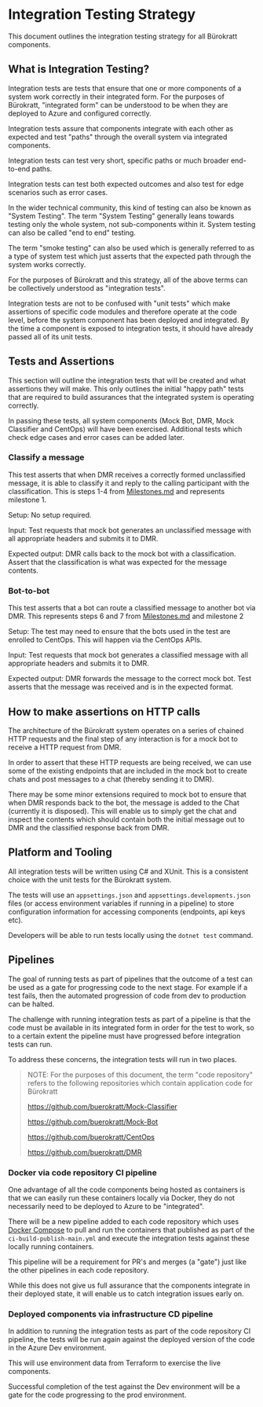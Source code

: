 # Integration Testing Strategy

This document outlines the integration testing strategy for all Bürokratt components.

## What is Integration Testing?

Integration tests are tests that ensure that one or more components of a system work correctly in their integrated form. For the purposes of Bürokratt, "integrated form" can be understood to be when they are deployed to Azure and configured correctly.

Integration tests assure that components integrate with each other as expected and test "paths" through the overall system via integrated components.

Integration tests can test very short, specific paths or much broader end-to-end paths.

Integration tests can test both expected outcomes and also test for edge scenarios such as error cases.

In the wider technical community, this kind of testing can also be known as "System Testing". The term "System Testing" generally leans towards testing only the whole system, not sub-components within it. System testing can also be called "end to end" testing.

The term "smoke testing" can also be used which is generally referred to as a type of system test which just asserts that the expected path through the system works correctly.

For the purposes of Bürokratt and this strategy, all of the above terms can be collectively understood as "integration tests".

Integration tests are not to be confused with "unit tests" which make assertions of specific code modules and therefore operate at the code level, before the system component has been deployed and integrated. By the time a component is exposed to integration tests, it should have already passed all of its unit tests.

## Tests and Assertions

This section will outline the integration tests that will be created and what assertions they will make. This only outlines the initial "happy path" tests that are required to build assurances that the integrated system is operating correctly.

In passing these tests, all system components (Mock Bot, DMR, Mock Classifier and CentOps) will have been exercised. Additional tests which check edge cases and error cases can be added later.

### Classify a message

This test asserts that when DMR receives a correctly formed unclassified message, it is able to classify it and reply to the calling participant with the classification. This is steps 1-4 from [Milestones.md](https://github.com/buerokratt/Project-Documentation-Management/blob/main/Milestones.md) and represents milestone 1.

Setup: No setup required.

Input: Test requests that mock bot generates an unclassified message with all appropriate headers and submits it to DMR.

Expected output: DMR calls back to the mock bot with a classification. Assert that the classification is what was expected for the message contents.

### Bot-to-bot

This test asserts that a bot can route a classified message to another bot via DMR. This represents steps 6 and 7 from [Milestones.md](https://github.com/buerokratt/Project-Documentation-Management/blob/main/Milestones.md) and milestone 2

Setup: The test may need to ensure that the bots used in the test are enrolled to CentOps. This will happen via the CentOps APIs.

Input: Test requests that mock bot generates a classified message with all appropriate headers and submits it to DMR.

Expected output: DMR forwards the message to the correct mock bot. Test asserts that the message was received and is in the expected format.

## How to make assertions on HTTP calls

The architecture of the Bürokratt system operates on a series of chained HTTP requests and the final step of any interaction is for a mock bot to receive a HTTP request from DMR.

In order to assert that these HTTP requests are being received, we can use some of the existing endpoints that are included in the mock bot to create chats and post messages to a chat (thereby sending it to DMR).

There may be some minor extensions required to mock bot to ensure that when DMR responds back to the bot, the message is added to the Chat (currently it is disposed). This will enable us to simply get the chat and inspect the contents which should contain both the initial message out to DMR and the classified response back from DMR.

## Platform and Tooling

All integration tests will be written using C# and XUnit. This is a consistent choice with the unit tests for the Bürokratt system.

The tests will use an `appsettings.json` and `appsettings.developments.json` files (or access environment variables if running in a pipeline) to store configuration information for accessing components (endpoints, api keys etc).

Developers will be able to run tests locally using the `dotnet test` command.

## Pipelines

The goal of running tests as part of pipelines that the outcome of a test can be used as a gate for progressing code to the next stage. For example if a test fails, then the automated progression of code from dev to production can be halted.

The challenge with running integration tests as part of a pipeline is that the code must be available in its integrated form in order for the test to work, so to a certain extent the pipeline must have progressed before integration tests can run.

To address these concerns, the integration tests will run in two places.

> NOTE: For the purposes of this document, the term "code repository" refers to the following repositories which contain application code for Bürokratt 
>
> https://github.com/buerokratt/Mock-Classifier
>
> https://github.com/buerokratt/Mock-Bot
>
> https://github.com/buerokratt/CentOps
>
> https://github.com/buerokratt/DMR

### Docker via code repository CI pipeline

One advantage of all the code components being hosted as containers is that we can easily run these containers locally via Docker, they do not necessarily need to be deployed to Azure to be "integrated".

There will be a new pipeline added to each code repository which uses [Docker Compose](https://docs.docker.com/compose/) to pull and run the containers that published as part of the `ci-build-publish-main.yml` and execute the integration tests against these locally running containers. 

This pipeline will be a requirement for PR's and merges (a "gate") just like the other pipelines in each code repository.

While this does not give us full assurance that the components integrate in their deployed state, it will enable us to catch integration issues early on.

### Deployed components via infrastructure CD pipeline

In addition to running the integration tests as part of the code repository CI pipeline, the tests will be run again against the deployed version of the code in the Azure Dev environment.

This will use environment data from Terraform to exercise the live components.

Successful completion of the test against the Dev environment will be a gate for the code progressing to the prod environment.

